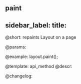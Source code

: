 paint
---
sidebar_label: 
title: 
---          

@short: repaints Layout on a page


@params:




@example:
layout.paint();


@template: api_method
@descr:





@changelog:


